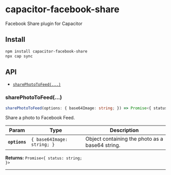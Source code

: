 # capacitor-facebook-share

Facebook Share plugin for Capacitor

## Install

```bash
npm install capacitor-facebook-share
npx cap sync
```

## API

<docgen-index>

* [`sharePhotoToFeed(...)`](#sharephototofeed)

</docgen-index>

<docgen-api>
<!--Update the source file JSDoc comments and rerun docgen to update the docs below-->

### sharePhotoToFeed(...)

```typescript
sharePhotoToFeed(options: { base64Image: string; }) => Promise<{ status: string; }>
```

Share a photo to Facebook Feed.

| Param         | Type                                  | Description                                     |
| ------------- | ------------------------------------- | ----------------------------------------------- |
| **`options`** | <code>{ base64Image: string; }</code> | Object containing the photo as a base64 string. |

**Returns:** <code>Promise&lt;{ status: string; }&gt;</code>

--------------------

</docgen-api>
